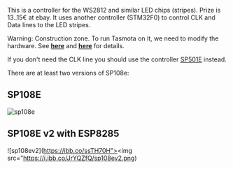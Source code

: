 This is a controller for the WS2812 and similar LED chips (stripes). Prize is 13..15€ at ebay.
It uses another controller (STM32F0) to control CLK and Data lines to the LED stripes.

Warning: Construction zone. To run Tasmota on it, we need to modify the hardware. See [**here**](/docs/devices/SP108E-HardwareMod) and [**here**](/docs/devices/SP108E-HardwareAnalysis) for details.

If you don't need the CLK line you should use the controller [SP501E](https://templates.blakadder.com/SP501E.html) instead.

There are at least two versions of SP108e:

## SP108E
![sp108e](https://user-images.githubusercontent.com/19874899/46249748-c2c48980-c42e-11e8-9b35-2cbfc38d2fb9.jpg)

## SP108E v2 with ESP8285
![sp108ev2](https://ibb.co/ssTH70H"><img src="https://i.ibb.co/JrYQZfQ/sp108ev2.png)
